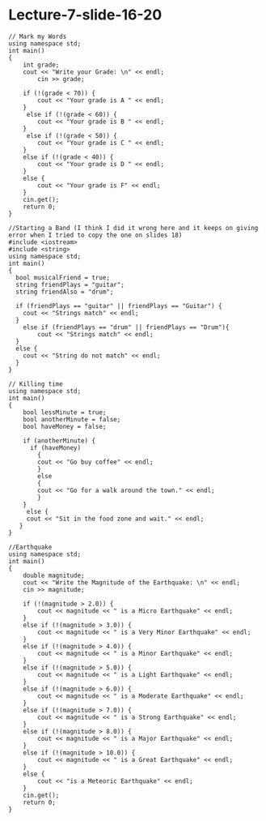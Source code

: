 # Lecture-7-slide-16-20

    // Mark my Words
    using namespace std;
    int main()
    {
        int grade;
        cout << "Write your Grade: \n" << endl;
            cin >> grade; 

        if (!(grade < 70)) {
            cout << "Your grade is A " << endl; 
        }
         else if (!(grade < 60)) {
            cout << "Your grade is B " << endl;
        }
         else if (!(grade < 50)) {
            cout << "Your grade is C " << endl;
        }
        else if (!(grade < 40)) {
            cout << "Your grade is D " << endl;
        }
        else {
            cout << "Your grade is F" << endl;
        }
        cin.get();
        return 0;
    }

    //Starting a Band (I think I did it wrong here and it keeps on giving error when I tried to copy the one on slides 18)
    #include <iostream>
    #include <string>
    using namespace std;
    int main()
    {
      bool musicalFriend = true;
      string friendPlays = "guitar";
      string friendAlso = "drum";

      if (friendPlays == "guitar" || friendPlays == "Guitar") {
        cout << "Strings match" << endl;
      }
        else if (friendPlays == "drum" || friendPlays == "Drum"){
            cout << "Strings match" << endl;
      }
      else {
        cout << "String do not match" << endl;
      }
    }

    // Killing time
    using namespace std;
    int main()
    {
        bool lessMinute = true;
        bool anotherMinute = false;
        bool haveMoney = false; 

        if (anotherMinute) {
          if (haveMoney)
            {
            cout << "Go buy coffee" << endl;
            }
            else
            {
            cout << "Go for a walk around the town." << endl;
            }
        }
         else {
         cout << "Sit in the food zone and wait." << endl;
       }
    }

    //Earthquake 
    using namespace std;
    int main()
    {
        double magnitude;
        cout << "Write the Magnitude of the Earthquake: \n" << endl;
        cin >> magnitude;

        if (!(magnitude > 2.0)) {
            cout << magnitude << " is a Micro Earthquake" << endl;
        }
        else if (!(magnitude > 3.0)) {
            cout << magnitude << " is a Very Minor Earthquake" << endl;
        }
        else if (!(magnitude > 4.0)) {
            cout << magnitude << " is a Minor Earthquake" << endl;
        }
        else if (!(magnitude > 5.0)) {
            cout << magnitude << " is a Light Earthquake" << endl;
        }
        else if (!(magnitude > 6.0)) {
            cout << magnitude << " is a Moderate Earthquake" << endl;
        }
        else if (!(magnitude > 7.0)) {
            cout << magnitude << " is a Strong Earthquake" << endl;
        }
        else if (!(magnitude > 8.0)) {
            cout << magnitude << " is a Major Earthquake" << endl;
        }
        else if (!(magnitude > 10.0)) {
            cout << magnitude << " is a Great Earthquake" << endl;
        }
        else {
            cout << "is a Meteoric Earthquake" << endl;
        }
        cin.get();
        return 0;
    }

